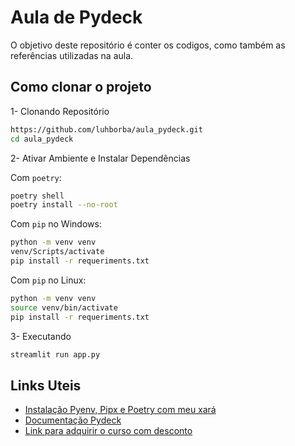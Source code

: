 # Aula de Pydeck

O objetivo deste repositório é conter os codigos, como também as referências utilizadas na aula.

## Como clonar o projeto

1- Clonando Repositório

```bash
https://github.com/luhborba/aula_pydeck.git
cd aula_pydeck
```

2- Ativar Ambiente e Instalar Dependências

Com `poetry`:
```bash
poetry shell
poetry install --no-root
```

Com `pip` no Windows:
```bash
python -m venv venv
venv/Scripts/activate
pip install -r requeriments.txt
```

Com `pip` no Linux:
```bash
python -m venv venv
source venv/bin/activate
pip install -r requeriments.txt
```

3- Executando

```bash
streamlit run app.py
```

## Links Uteis

- [Instalação Pyenv, Pipx e Poetry com meu xará](https://www.youtube.com/watch?v=9LYqtLuD7z4)
- [Documentação Pydeck](https://deckgl.readthedocs.io/en/latest/)
- [Link para adquirir o curso com desconto](https://pay.kiwify.com.br/QoAiIte?coupon=LUCIANOBORBA)